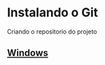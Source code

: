 # Instalando o Git

Criando o repositorio do projeto

## [Windows](https://github.com/ghsumiyasu/Git-GiHub/blob/main/README-Windows-Git-GitHub-br-pt.md)
